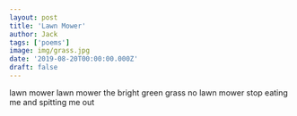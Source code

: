 ```yaml
---
layout: post
title: 'Lawn Mower'
author: Jack
tags: ['poems']
image: img/grass.jpg
date: '2019-08-20T00:00:00.000Z'
draft: false
---
```


lawn mower lawn mower the bright green grass no lawn mower stop eating me and spitting me out
